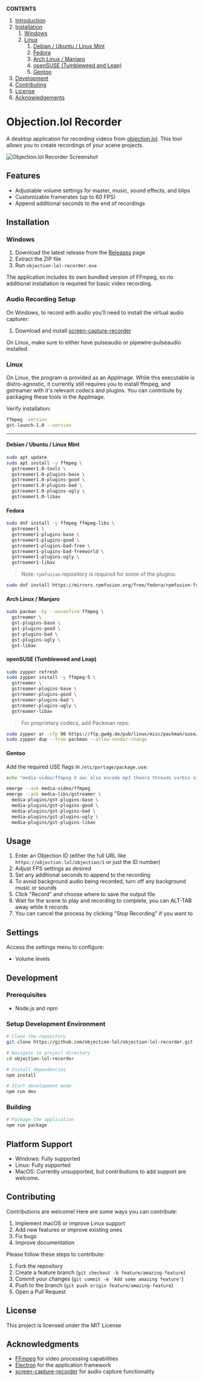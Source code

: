**CONTENTS**

1. [Introduction](https://github.com/objection-lol/objection-lol-recorder#objectionlol-recorder)
2. [Installation](https://github.com/objection-lol/objection-lol-recorder#installation)
   1. [Windows](https://github.com/objection-lol/objection-lol-recorder#windows)
   2. [Linux](https://github.com/objection-lol/objection-lol-recorder#linux)
      1. [Debian / Ubuntu / Linux Mint](https://github.com/objection-lol/objection-lol-recorder#debian--ubuntu--linux-mint)
      2. [Fedora](https://github.com/objection-lol/objection-lol-recorder#fedora)
      3. [Arch Linux / Manjaro](https://github.com/objection-lol/objection-lol-recorder#arch-linux--manjaro)
      4. [openSUSE (Tumbleweed and Leap)](https://github.com/objection-lol/objection-lol-recorder#opensuse-tumbleweed-and-leap)
      5. [Gentoo](https://github.com/objection-lol/objection-lol-recorder#gentoo)
3. [Development](https://github.com/objection-lol/objection-lol-recorder#development)
4. [Contributing](https://github.com/objection-lol/objection-lol-recorder#contributing)
5. [License](https://github.com/objection-lol/objection-lol-recorder#license)
6. [Acknowledgements](https://github.com/objection-lol/objection-lol-recorder#acknowledgments)

# Objection.lol Recorder

A desktop application for recording videos from [objection.lol](https://objection.lol). This tool allows you to create recordings of your scene projects.

![Objection.lol Recorder Screenshot](assets/screenshot.png)

## Features

- Adjustable volume settings for master, music, sound effects, and blips
- Customizable framerates (up to 60 FPS)
- Append additional seconds to the end of recordings

## Installation

### Windows

1. Download the latest release from the [Releases](https://github.com/objection-lol/objection-lol-recorder/releases) page
2. Extract the ZIP file
3. Run `objection-lol-recorder.exe`

The application includes its own bundled version of FFmpeg, so no additional installation is required for basic video recording.

### Audio Recording Setup

On Windows, to record with audio you'll need to install the virtual audio capturer:

1. Download and install [screen-capture-recorder](https://github.com/rdp/screen-capture-recorder-to-video-windows-free/releases)

On Linux, make sure to either have pulseaudio or pipewire-pulseaudio installed.

### Linux

On Linux, the program is provided as an AppImage. While this executable is distro-agnostic, it currently
still requires you to install ffmpeg, and gstreamer with it's relevant codecs and plugins. You can contribute by
packaging these tools in the AppImage.

Verify installation:

```bash
ffmpeg -version
gst-launch-1.0 --version
```

---

#### Debian / Ubuntu / Linux Mint

```bash
sudo apt update
sudo apt install -y ffmpeg \
  gstreamer1.0-tools \
  gstreamer1.0-plugins-base \
  gstreamer1.0-plugins-good \
  gstreamer1.0-plugins-bad \
  gstreamer1.0-plugins-ugly \
  gstreamer1.0-libav
```

#### Fedora

```bash
sudo dnf install -y ffmpeg ffmpeg-libs \
  gstreamer1 \
  gstreamer1-plugins-base \
  gstreamer1-plugins-good \
  gstreamer1-plugins-bad-free \
  gstreamer1-plugins-bad-freeworld \
  gstreamer1-plugins-ugly \
  gstreamer1-libav
```

> Note: `rpmfusion` repository is required for some of the plugins:

```bash
sudo dnf install https://mirrors.rpmfusion.org/free/fedora/rpmfusion-free-release-$(rpm -E %fedora).noarch.rpm https://mirrors.rpmfusion.org/nonfree/fedora/rpmfusion-nonfree-release-$(rpm -E %fedora).noarch.rpm && sudo dnf swap ffmpeg-free ffmpeg --allowerasing
```

#### Arch Linux / Manjaro

```bash
sudo pacman -Sy --noconfirm ffmpeg \
  gstreamer \
  gst-plugins-base \
  gst-plugins-good \
  gst-plugins-bad \
  gst-plugins-ugly \
  gst-libav
```

#### openSUSE (Tumbleweed and Leap)

```bash
sudo zypper refresh
sudo zypper install -y ffmpeg-5 \
  gstreamer \
  gstreamer-plugins-base \
  gstreamer-plugins-good \
  gstreamer-plugins-bad \
  gstreamer-plugins-ugly \
  gstreamer-libav
```

> For proprietary codecs, add Packman repo:

```bash
sudo zypper ar -cfp 90 https://ftp.gwdg.de/pub/linux/misc/packman/suse/openSUSE_Tumbleweed/ packman
sudo zypper dup --from packman --allow-vendor-change
```

#### Gentoo

Add the required USE flags in `/etc/portage/package.use`:

```bash
echo "media-video/ffmpeg X aac alsa encode mp3 theora threads vorbis x264 x265" >> /etc/portage/package.use/ffmpeg
```

```bash
emerge --ask media-video/ffmpeg
emerge --ask media-libs/gstreamer \
  media-plugins/gst-plugins-base \
  media-plugins/gst-plugins-good \
  media-plugins/gst-plugins-bad \
  media-plugins/gst-plugins-ugly \
  media-plugins/gst-plugins-libav
```

## Usage

1. Enter an Objection ID (either the full URL like `https://objection.lol/objection/1` or just the ID number)
2. Adjust FPS settings as desired
3. Set any additional seconds to append to the recording
4. To avoid background audio being recorded, turn off any background music or sounds
5. Click "Record" and choose where to save the output file
6. Wait for the scene to play and recording to complete, you can ALT-TAB away while it records
7. You can cancel the process by clicking "Stop Recording" if you want to

## Settings

Access the settings menu to configure:

- Volume levels

## Development

### Prerequisites

- Node.js and npm

### Setup Development Environment

```bash
# Clone the repository
git clone https://github.com/objection-lol/objection-lol-recorder.git

# Navigate to project directory
cd objection-lol-recorder

# Install dependencies
npm install

# Start development mode
npm run dev
```

### Building

```bash
# Package the application
npm run package
```

## Platform Support

- Windows: Fully supported
- Linux: Fully supported
- MacOS: Currently unsupported, but contributions to add support are welcome.

## Contributing

Contributions are welcome! Here are some ways you can contribute:

1. Implement macOS or improve Linux support
2. Add new features or improve existing ones
3. Fix bugs
4. Improve documentation

Please follow these steps to contribute:

1. Fork the repository
2. Create a feature branch (`git checkout -b feature/amazing-feature`)
3. Commit your changes (`git commit -m 'Add some amazing feature'`)
4. Push to the branch (`git push origin feature/amazing-feature`)
5. Open a Pull Request

## License

This project is licensed under the MIT License

## Acknowledgments

- [FFmpeg](https://ffmpeg.org/) for video processing capabilities
- [Electron](https://www.electronjs.org/) for the application framework
- [screen-capture-recorder](https://github.com/rdp/screen-capture-recorder-to-video-windows-free) for audio capture functionality
